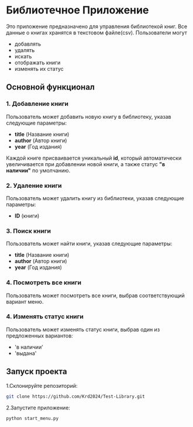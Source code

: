 # Библиотечное Приложение

Это приложение предназначено для управления библиотекой книг. Все данные о книгах хранятся в текстовом файле(csv).
Пользователи могут 
- добавлять
- удалять
- искать
- отображать книги 
- изменять их статус 

## Основной функционал

### 1. **Добавление книги**
Пользователь может добавить новую книгу в библиотеку, указав следующие параметры:
- **title** (Название книги)
- **author** (Автор книги)
- **year** (Год издания)

Каждой книге присваивается уникальный **id**, который автоматически увеличивается при добавлении новой книги, а также статус **"в наличии"** по умолчанию.

### 2. **Удаление книги**
Пользователь может удалить книгу из библиотеки, указав следующие параметры:
- **ID** (книги)
  
### 3. **Поиск книги**
Пользователь может найти книги, указав следующие параметры:
- **title** (Название книги)
- **author** (Автор книги)
- **year** (Год издания)

### 4. **Посмотреть все книги**
Пользователь может посмотреть все книги, выбрав соответствующий вариант меню.

### 4. **Изменять статус книги**
Пользователь может изменять статус книги, выбрав один из предложенных вариантов:
- 'в наличии'
- 'выдана'

## Запуск проекта
1.Склонируйте репозиторий:
   ```bash
git clone https://github.com/Krd2024/Test-Library.git
```
2.Запустите приложение:
   ```bash
python start_menu.py 
```
